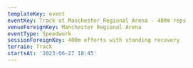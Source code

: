 ```yaml
---
templateKey: event
eventKey: Track at Manchester Regional Arena - 400m reps
venueForeignKey: Manchester Regional Arena
eventType: Speedwork
sessionForeignKey: 400m efforts with standing recovery
terrain: Track
startsAt: '2023-06-27 18:45'
---
```

